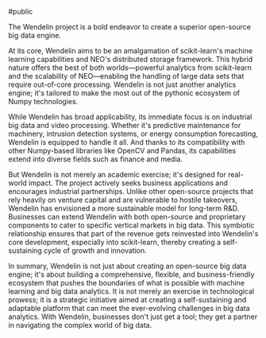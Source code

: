 #public 


The Wendelin project is a bold endeavor to create a superior open-source big data engine.

At its core, Wendelin aims to be an amalgamation of scikit-learn's machine learning capabilities and NEO's distributed storage framework. This hybrid nature offers the best of both worlds—powerful analytics from scikit-learn and the scalability of NEO—enabling the handling of large data sets that require out-of-core processing. Wendelin is not just another analytics engine; it's tailored to make the most out of the pythonic ecosystem of Numpy technologies.

While Wendelin has broad applicability, its immediate focus is on industrial big data and video processing. Whether it's predictive maintenance for machinery, intrusion detection systems, or energy consumption forecasting, Wendelin is equipped to handle it all. And thanks to its compatibility with other Numpy-based libraries like OpenCV and Pandas, its capabilities extend into diverse fields such as finance and media.

But Wendelin is not merely an academic exercise; it's designed for real-world impact. The project actively seeks business applications and encourages industrial partnerships. Unlike other open-source projects that rely heavily on venture capital and are vulnerable to hostile takeovers, Wendelin has envisioned a more sustainable model for long-term R&D. Businesses can extend Wendelin with both open-source and proprietary components to cater to specific vertical markets in big data. This symbiotic relationship ensures that part of the revenue gets reinvested into Wendelin's core development, especially into scikit-learn, thereby creating a self-sustaining cycle of growth and innovation.

In summary, Wendelin is not just about creating an open-source big data engine; it's about building a comprehensive, flexible, and business-friendly ecosystem that pushes the boundaries of what is possible with machine learning and big data analytics. It is not merely an exercise in technological prowess; it is a strategic initiative aimed at creating a self-sustaining and adaptable platform that can meet the ever-evolving challenges in big data analytics. With Wendelin, businesses don't just get a tool; they get a partner in navigating the complex world of big data.